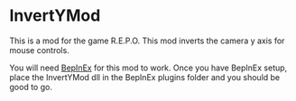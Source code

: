 # InvertYMod
This is a mod for the game R.E.P.O. This mod inverts the camera y axis for mouse controls.

You will need [BepInEx](https://github.com/BepInEx/BepInEx) for this mod to work. Once you have BepInEx setup, place the InvertYMod dll in the BepInEx plugins folder and you should be good to go.
